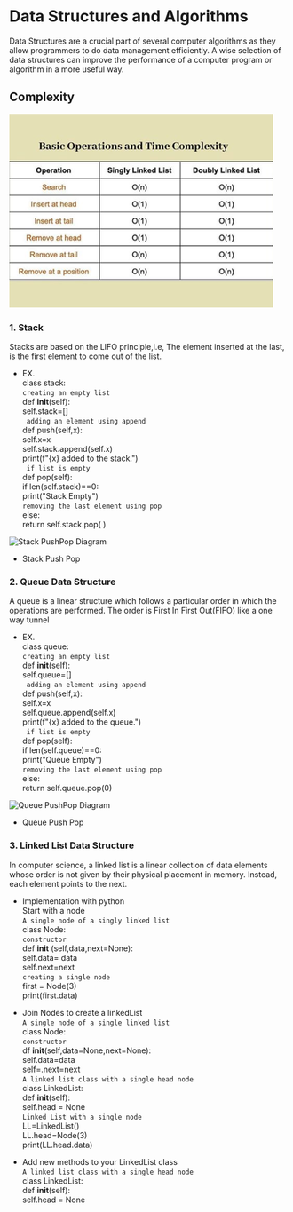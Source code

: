 # Data Structures and Algorithms
Data Structures are a crucial part of several computer algorithms as they allow programmers to do data management efficiently. A wise selection of data structures can improve the performance of a computer program or algorithm in a more useful way. ⁣
## Complexity 
![List Complexity Diagram](list_complexity.png)
### 1. Stack
Stacks are based on the LIFO principle,i.e, The element inserted at the last, is the first element to come out of the list.
- EX.  
class stack:  
```creating an empty list```  
def __init__(self):  
self.stack=[]  
``` adding an element using append```  
def push(self,x):  
self.x=x  
self.stack.append(self.x)  
print(f"{x} added to the stack.")  
``` if list is empty```  
def pop(self):  
if len(self.stack)==0:  
print("Stack Empty")  
```removing the last element using pop```  
else:  
return self.stack.pop( )  

![Stack PushPop Diagram](pushPop.png)

- Stack Push Pop

### 2. Queue Data Structure
A queue is a linear structure which follows a particular order in which the operations are performed. The order is First In First Out(FIFO)
like a one way tunnel
- EX.  
class queue:    
```creating an empty list```  
def __init__(self):  
self.queue=[]  
``` adding an element using append```  
def push(self,x):  
self.x=x  
self.queue.append(self.x)  
print(f"{x} added to the queue.")  
``` if list is empty```  
def pop(self):  
if len(self.queue)==0:  
print("Queue Empty")  
```removing the last element using pop```  
else:  
return self.queue.pop(0)  

![Queue PushPop Diagram](pushPopQueue.png)

- Queue Push Pop

### 3. Linked List Data Structure

In computer science, a linked list is a linear collection of data elements whose order is not given by their physical placement in memory. Instead, each element points to the next.

- Implementation with python  
Start with a node  
``` A single node of a singly linked list ```  
class Node:  
`` constructor ``  
def __init__ (self,data,next=None):  
self.data= data  
self.next=next  
``` creating a single node ```  
first = Node(3)  
print(first.data)  

- Join Nodes to create a linkedList    
``` A single node of a single linked list ```  
class Node:  
`` constructor ``  
df __init__(self,data=None,next=None):  
self.data=data  
self=.next=next  
``` A linked list class with a single head node ```  
class LinkedList:  
def __init__(self):  
self.head = None  
``` Linked List with a single node ```  
LL=LinkedList()  
LL.head=Node(3)  
print(LL.head.data)  

- Add new methods to your LinkedList class  
``` A linked list class with a single head node ```    
class LinkedList:  
def __init__(self):  
self.head = None  

